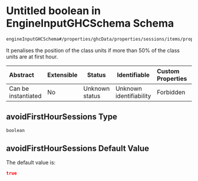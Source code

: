 # Untitled boolean in EngineInputGHCSchema Schema

```txt
engineInputGHCSchema#/properties/ghcData/properties/sessions/items/properties/sessionSettings/properties/avoidFirstHourSessions
```

It penalises the position of the class units if more than 50% of the class units are at first hour.


| Abstract            | Extensible | Status         | Identifiable            | Custom Properties | Additional Properties | Access Restrictions | Defined In                                                         |
| :------------------ | ---------- | -------------- | ----------------------- | :---------------- | --------------------- | ------------------- | ------------------------------------------------------------------ |
| Can be instantiated | No         | Unknown status | Unknown identifiability | Forbidden         | Allowed               | none                | [ghc.schema.json\*](../out/ghc.schema.json "open original schema") |

## avoidFirstHourSessions Type

`boolean`

## avoidFirstHourSessions Default Value

The default value is:

```json
true
```
